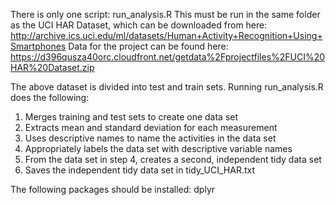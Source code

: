 There is only one script: run_analysis.R
This must be run in the same folder as the UCI HAR Dataset, which can be downloaded from here:
http://archive.ics.uci.edu/ml/datasets/Human+Activity+Recognition+Using+Smartphones
Data for the project can be found here:
https://d396qusza40orc.cloudfront.net/getdata%2Fprojectfiles%2FUCI%20HAR%20Dataset.zip

The above dataset is divided into test and train sets. Running run_analysis.R does
the following:
1. Merges training and test sets to create one data set
2. Extracts mean and standard deviation for each measurement
3. Uses descriptive names to name the activities in the data set
4. Appropriately labels the data set with descriptive variable names
5. From the data set in step 4, creates a second, independent tidy data set
6. Saves the independent tidy data set in tidy_UCI_HAR.txt

The following packages should be installed:
dplyr